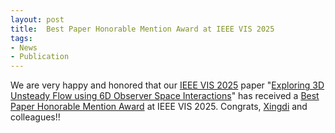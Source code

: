 ```yaml
---
layout: post
title:  Best Paper Honorable Mention Award at IEEE VIS 2025
tags:
- News
- Publication
---
```

We are very happy and honored that our <a href="http://ieeevis.org/year/2025/welcome" target="_blank">IEEE VIS 2025</a> paper "<a href="./research/observerspaces/" target="_blank">Exploring 3D Unsteady Flow using 6D Observer Space Interactions</a>" has received a <a href="http://ieeevis.org/year/2025/info/awards/best-paper-awards" target="_blank">Best Paper Honorable Mention Award</a> at IEEE VIS 2025. Congrats, <a href="./people/zhang" target="_blank">Xingdi</a> and colleagues!!
